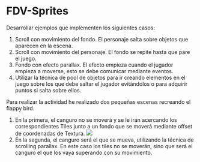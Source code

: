 # FDV-Sprites

Desarrollar ejemplos que implementen los siguientes casos:

1) Scroll con movimiento del fondo. El personaje salta sobre objetos que aparecen en la escena.
2) Scroll con movimiento del personaje. El fondo se repite hasta que pare el juego.
3) Fondo con efecto parallax. El efecto empieza cuando el jugador empieza a moverse, esto se debe comunicar mediante eventos.
4) Utilizar la técnica de pool de objetos para ir creando elementos en el juego sobre los que debe saltar el jugador evitándolos o para adquirir puntos si salta sobre ellos.

Para realizar la actividad he realizado dos pequeñas escenas recreando el flappy bird. 
1) En la primera, el canguro no se moverá y se le irán acercando los correspondientes Tiles junto a un fondo que se moverá mediante offset de coordenadas de Textura. 
![](Gif-FDVTiles1.gif)
2) En la segunda, el canguro será el que se mueva, utilizando la técnica de scrolling parallax. En este caso los tiles no se moverán, sino que será el canguro el que los vaya superando con su movimiento.
